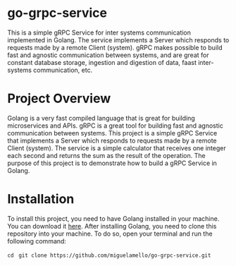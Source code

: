 # go-grpc-service
This is a simple gRPC Service for inter systems communication implemented in Golang. The service implements a Server which responds to requests made by a remote Client (system). gRPC makes possible to build fast and agnostic communication between systems, and are great for constant database storage, ingestion and digestion of data, faast inter-systems communication, etc.

# Project Overview
Golang is a very fast compiled language that is great for building microservices and APIs. gRPC is a great tool for building fast and agnostic communication between systems. This project is a simple gRPC Service that implements a Server which responds to requests made by a remote Client (system). The service is a simple calculator that receives one integer each second and returns the sum as the result of the operation. The purpose of this project is to demonstrate how to build a gRPC Service in Golang.

# Installation
To install this project, you need to have Golang installed in your machine. You can download it [here](https://golang.org/dl/). After installing Golang, you need to clone this repository into your machine. To do so, open your terminal and run the following command:

`cd `
`git clone https://github.com/miguelamello/go-grpc-service.git` 



